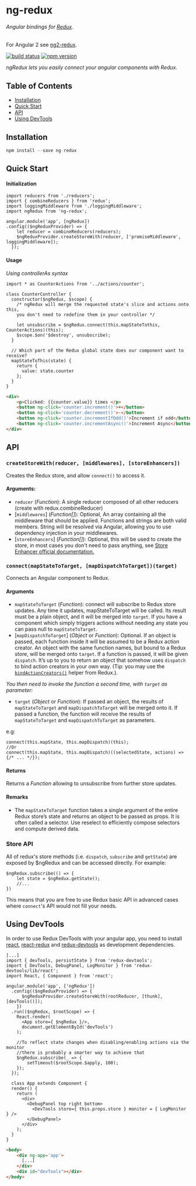 # ng-redux
###### Angular bindings for [Redux](https://github.com/gaearon/redux).

For Angular 2 see [ng2-redux](https://github.com/wbuchwalter/ng2-redux).

[![build status](https://img.shields.io/travis/wbuchwalter/ng-redux/master.svg?style=flat-square)](https://travis-ci.org/wbuchwalter/ng-redux)
[![npm version](https://img.shields.io/npm/v/ng-redux.svg?style=flat-square)](https://www.npmjs.com/package/ng-redux)


*ngRedux lets you easily connect your angular components with Redux.*


## Table of Contents

- [Installation](#installation)
- [Quick Start](#quick-start)
- [API](#api)
- [Using DevTools](#using-devtools)

## Installation

```js
npm install --save ng-redux
```

## Quick Start

#### Initialization

```JS
import reducers from './reducers';
import { combineReducers } from 'redux';
import loggingMiddleware from './loggingMiddleware';
import ngRedux from 'ng-redux';

angular.module('app', [ngRedux])
.config(($ngReduxProvider) => {
    let reducer = combineReducers(reducers);
    $ngReduxProvider.createStoreWith(reducer, ['promiseMiddleware', loggingMiddleware]);
  });
```

#### Usage

*Using controllerAs syntax*
```JS
import * as CounterActions from '../actions/counter';

class CounterController {
  constructor($ngRedux, $scope) {
    /* ngRedux will merge the requested state's slice and actions onto this, 
    you don't need to redefine them in your controller */
    
    let unsubscribe = $ngRedux.connect(this.mapStateTothis, CounterActions)(this);
    $scope.$on('$destroy', unsubscribe);
  }

  // Which part of the Redux global state does our component want to receive?
  mapStateToThis(state) {
    return {
      value: state.counter
    };
  }
}
```

```HTML
<div>
    <p>Clicked: {{counter.value}} times </p>
    <button ng-click='counter.increment()'>+</button>
    <button ng-click='counter.decrement()'>-</button>
    <button ng-click='counter.incrementIfOdd()'>Increment if odd</button>
    <button ng-click='counter.incrementAsync()'>Increment Async</button>
</div>
```

## API

### `createStoreWith(reducer, [middlewares], [storeEnhancers])`

Creates the Redux store, and allow `connect()` to access it.

#### Arguments: 
* `reducer` \(*Function*): A single reducer composed of all other reducers (create with redux.combineReducer)
* [`middlewares`] \(*Function[]*): Optional, An array containing all the middleware that should be applied. Functions and strings are both valid members. String will be resolved via Angular, allowing you to use dependency injection in your middlewares.
* [`storeEnhancers`] \(*Function[]*): Optional, this will be used to create the store, in most cases you don't need to pass anything, see [Store Enhancer official documentation.](http://rackt.github.io/redux/docs/Glossary.html#store-enhancer)


### `connect(mapStateToTarget, [mapDispatchToTarget])(target)`

Connects an Angular component to Redux.

#### Arguments
* `mapStateToTarget` \(*Function*): connect will subscribe to Redux store updates. Any time it updates, mapStateToTarget will be called. Its result must be a plain object, and it will be merged into `target`. If you have a component which simply triggers actions without needing any state you can pass null to `mapStateToTarget`.
* [`mapDispatchToTarget`] \(*Object* or *Function*): Optional. If an object is passed, each function inside it will be assumed to be a Redux action creator. An object with the same function names, but bound to a Redux store, will be merged onto `target`. If a function is passed, it will be given `dispatch`. It’s up to you to return an object that somehow uses `dispatch` to bind action creators in your own way. (Tip: you may use the [`bindActionCreators()`](http://gaearon.github.io/redux/docs/api/bindActionCreators.html) helper from Redux.).

*You then need to invoke the function a second time, with `target` as parameter:*
* `target` \(*Object* or *Function*): If passed an object, the results of `mapStateToTarget` and `mapDispatchToTarget` will be merged onto it. If passed a function, the function will receive the results of `mapStateToTarget` and `mapDispatchToTarget` as parameters.

e.g:
```JS 
connect(this.mapState, this.mapDispatch)(this);
//Or
connect(this.mapState, this.mapDispatch)((selectedState, actions) => {/* ... */});

```
#### Returns
Returns a *Function* allowing to unsubscribe from further store updates.

#### Remarks
* The `mapStateToTarget` function takes a single argument of the entire Redux store’s state and returns an object to be passed as props. It is often called a selector. Use reselect to efficiently compose selectors and compute derived data.



### Store API
All of redux's store methods (i.e. `dispatch`, `subscribe` and `getState`) are exposed by $ngRedux and can be accessed directly. For example:

```JS
$ngRedux.subscribe(() => {
    let state = $ngRedux.getState();
    //...
})
```

This means that you are free to use Redux basic API in advanced cases where `connect`'s API would not fill your needs.


## Using DevTools
In order to use Redux DevTools with your angular app, you need to install [react](https://www.npmjs.com/package/react), [react-redux](https://www.npmjs.com/package/react-redux) and [redux-devtools](https://www.npmjs.com/package/redux-devtools) as development dependencies.

```JS
[...]
import { devTools, persistState } from 'redux-devtools';
import { DevTools, DebugPanel, LogMonitor } from 'redux-devtools/lib/react';
import React, { Component } from 'react';

angular.module('app', ['ngRedux'])
  .config(($ngReduxProvider) => {
      $ngReduxProvider.createStoreWith(rootReducer, [thunk], [devTools()]);
    })
  .run(($ngRedux, $rootScope) => {
    React.render(
      <App store={ $ngRedux }/>,
      document.getElementById('devTools')
    );
    
    //To reflect state changes when disabling/enabling actions via the monitor
    //there is probably a smarter way to achieve that
    $ngRedux.subscribe(_ => {
        setTimeout($rootScope.$apply, 100);
    });
  });
  
  class App extends Component {
  render() {
    return (
      <div>
        <DebugPanel top right bottom>
          <DevTools store={ this.props.store } monitor = { LogMonitor } />
        </DebugPanel>
      </div>
    );
  }
}
```

```HTML
<body>
    <div ng-app='app'>
      [...]
    </div>
    <div id="devTools"></div>
</body>
```
